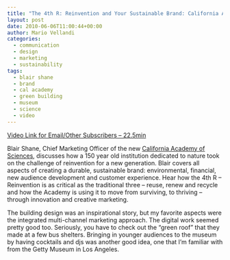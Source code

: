```yaml
---
title: "The 4th R: Reinvention and Your Sustainable Brand: California Academy of Sciences"
layout: post
date: 2010-06-06T11:00:44+00:00
author: Mario Vellandi
categories:
  - communication
  - design
  - marketing
  - sustainability
tags:
  - blair shane
  - brand
  - cal academy
  - green building
  - museum
  - science
  - video
---
```

[Video Link for Email/Other Subscribers &#8211; 22.5min](http://vimeo.com/11818721)

Blair Shane, Chief Marketing Officer of the new [California Academy of Sciences](http://www.calacademy.org/), discusses how a 150 year old institution dedicated to nature took on the challenge of reinvention for a new generation. Blair covers all aspects of creating a durable, sustainable brand: environmental, financial, new audience development and customer experience. Hear how the 4th R &#8211; Reinvention is as critical as the traditional three – reuse, renew and recycle and how the Academy is using it to move from surviving, to thriving &#8211; through innovation and creative marketing.

The building design was an inspirational story, but my favorite aspects were the integrated multi-channel marketing approach. The digital work seemed pretty good too. Seriously, you have to check out the &#8220;green roof&#8221; that they made at a few bus shelters. Bringing in younger audiences to the museum by having cocktails and djs was another good idea, one that I&#8217;m familiar with from the Getty Museum in Los Angeles.
